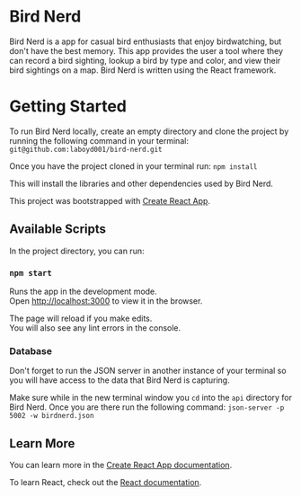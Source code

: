 # Bird Nerd
Bird Nerd is a app for casual bird enthusiasts that enjoy birdwatching, but don't have the best memory.  This app provides the user a tool where they can record a bird sighting, lookup a bird by type and color, and view their bird sightings on a map.  Bird Nerd is written using the React framework.

# Getting Started
To run Bird Nerd locally, create an empty directory and clone the project by running the following command in your terminal: ```git@github.com:laboyd001/bird-nerd.git```

Once you have the project cloned in your terminal run: ```npm install```

This will install the libraries and other dependencies used by Bird Nerd.

This project was bootstrapped with [Create React App](https://github.com/facebook/create-react-app).

## Available Scripts

In the project directory, you can run:

### `npm start`

Runs the app in the development mode.<br>
Open [http://localhost:3000](http://localhost:3000) to view it in the browser.

The page will reload if you make edits.<br>
You will also see any lint errors in the console.

### Database

Don't forget to run the JSON server in another instance of your terminal so you will have access to the data that Bird Nerd is capturing.

Make sure while in the new terminal window you ```cd``` into the ```api``` directory for Bird Nerd.  Once you are there run the following command: ```json-server -p 5002 -w birdnerd.json```

## Learn More

You can learn more in the [Create React App documentation](https://facebook.github.io/create-react-app/docs/getting-started).

To learn React, check out the [React documentation](https://reactjs.org/).
